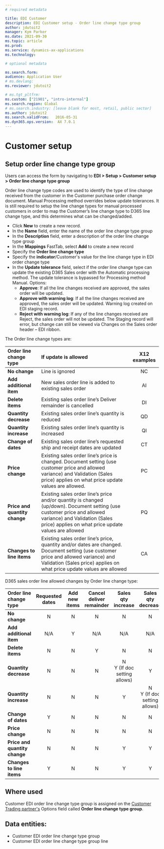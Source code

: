 ```yaml
---
# required metadata

title: EDI Customer
description: EDI Customer setup - Order line change type group
author: jdutoit2
manager: Kym Parker
ms.date: 2021-09-30
ms.topic: article
ms.prod: 
ms.service: dynamics-ax-applications
ms.technology: 

# optional metadata

ms.search.form:  
audience: Application User
# ms.devlang: 
ms.reviewer: jdutoit2

# ms.tgt_pltfrm: 
ms.custom: ["21901", "intro-internal"]
ms.search.region: Global
# ms.search.industry: [leave blank for most, retail, public sector]
ms.author: jdutoit2
ms.search.validFrom:   2016-05-31
ms.dyn365.ops.version:  AX 7.0.1
---
```


# Customer setup
## Setup order line change type group

Users can access the form by navigating to **EDI > Setup > Customer setup > Order line change type group**

Order line change type codes are used to identify the type of line change received from the customer in the Customer purchase order change document.
Manual Processing method overrides below update tolerances. It is still required to setup the line change types for manual processed customers in order to map the Customer’s line change type to D365 line change type, and this determines what can be changed/added.

-	Click **New** to create a new record. 
-	In the **Name** field, enter the name of the order line change type group
-	In the **Description** field, enter a description of the order line change type group
-	In the **Mappings** FastTab, select **Add** to create a new record
-	Specify the **Order line change type**
-	Specify the **indicator**/Customer's value for the line change type in EDI order change type
-	In the **Update tolerance** field, select if the order line change type can update the existing D365 Sales order with the Automatic processing method. The update tolerance is bypassed for Processing method Manual. Options:
    - **Approve**: If all the line changes received are approved, the sales order will be updated.
    - **Approve with warning log**: If all the line changes received are approved, the sales order will be updated. Warning log created on EDI staging record.
    - **Reject with warning log**: If any of the line changes received are Reject, the sales order will not be updated. The Staging record will error, but change can still be viewed via Changes on the Sales order header – EDI ribbon.

The Order line change types are:

**Order line change type** 	        | **If update is allowed**                                      | **X12 examples**
:-----------------------------------|:-------------------------------------                         |:----------------:
**No change**                       | Line is ignored	                                            | NC
**Add additional item**             | New sales order line is added to existing sales order	        | AI
**Delete items**                    | Existing sales order line’s Deliver remainder is cancelled    | DI
**Quantity decrease**               | Existing sales order line’s quantity is reduced	            | QD
**Quantity increase**               | Existing sales order line’s quantity is increased	            | QI
**Change of dates**                 | Existing sales order line’s requested ship and receipt dates are updated	| CT
**Price change**                    | Existing sales order line’s price is changed. Document setting (use customer price and allowed variance) and Validation (Sales price) applies on what price update values are allowed. | PC
**Price and quantity change**       | Existing sales order line’s price and/or quantity is changed (up/down). Document setting (use customer price and allowed variance) and Validation (Sales price) applies on what price update values are allowed | PQ
**Changes to line items**           | Existing sales order line’s price, quantity and/or dates are changed. Document setting (use customer price and allowed variance) and Validation (Sales price) applies on what price update values are allowed	| CA

D365 sales order line allowed changes by Order line change type:

**Order line change type**  | **Requested dates** | **Add new items** | **Cancel deliver remainder** | **Sales qty increase** | **Sales qty decrease** | **Sales unit price**
:---------------------------|:--:                 | :--:              | :--:                         | :--:                   | :--:                   | :--:
**No change**	            | N                   |	N	              | N                            |	N                     | N                      | N
**Add additional item**	    | N/A	              | Y	              | N/A	                         | N/A	                  | N/A	                   | N/A
**Delete items**	        | N                   |	N	              | Y	                         | N                      |	N                      | N
**Quantity decrease**	    | N                   |	N                 |	N                            | N <br> Y (If doc setting allows) | Y            | N
**Quantity increase**	    | N                   | N	              | N	                         | Y	                  | N <br> Y (If doc setting allows) | N
**Change of dates**	        | Y	                  |	N	              | N	                         | N	                  | N                      | N
**Price change**	        | N                   |	N                 |	N                            | N                      |	N                      | Y
**Price and quantity change** | N                 |	N                 |	N                            | Y	                  | Y	                   | Y
**Changes to line items**	| Y	                  | N                 |	N                            | Y                      |	Y                      | Y


## Where used
Customer EDI order line change type group is assigned on the [Customer Trading partner's](../Trading-partner.md) Options field called **Order line change type group**.

## Data entities:
- Customer EDI order line change type group
- Customer EDI order line change type group line
